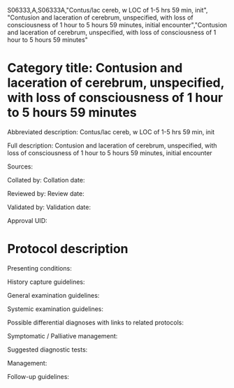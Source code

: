 S06333,A,S06333A,"Contus/lac cereb, w LOC of 1-5 hrs 59 min, init", "Contusion and laceration of cerebrum, unspecified, with loss of consciousness of 1 hour to 5 hours 59 minutes, initial encounter","Contusion and laceration of cerebrum, unspecified, with loss of consciousness of 1 hour to 5 hours 59 minutes"
# Category title: Contusion and laceration of cerebrum, unspecified, with loss of consciousness of 1 hour to 5 hours 59 minutes

Abbreviated description: Contus/lac cereb, w LOC of 1-5 hrs 59 min, init

Full description: Contusion and laceration of cerebrum, unspecified, with loss of consciousness of 1 hour to 5 hours 59 minutes, initial encounter

Sources:

Collated by:
Collation date:

Reviewed by:
Review date:

Validated by:
Validation date:

Approval UID:

# Protocol description

Presenting conditions:

History capture guidelines:

General examination guidelines:

Systemic examination guidelines:

Possible differential diagnoses with links to related protocols:

Symptomatic / Palliative management:

Suggested diagnostic tests:

Management:

Follow-up guidelines:
